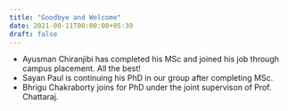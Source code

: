 ```yaml
---
title: "Goodbye and Welcome"
date: 2021-08-11T00:00:00+05:30
draft: false
---
```



-   Ayusman Chiranjibi has completed his MSc and joined his job through campus placement. All the best!
-   Sayan Paul is continuing his PhD in our group after completing MSc.
-   Bhrigu Chakraborty joins for PhD under the joint supervison of Prof. Chattaraj.


